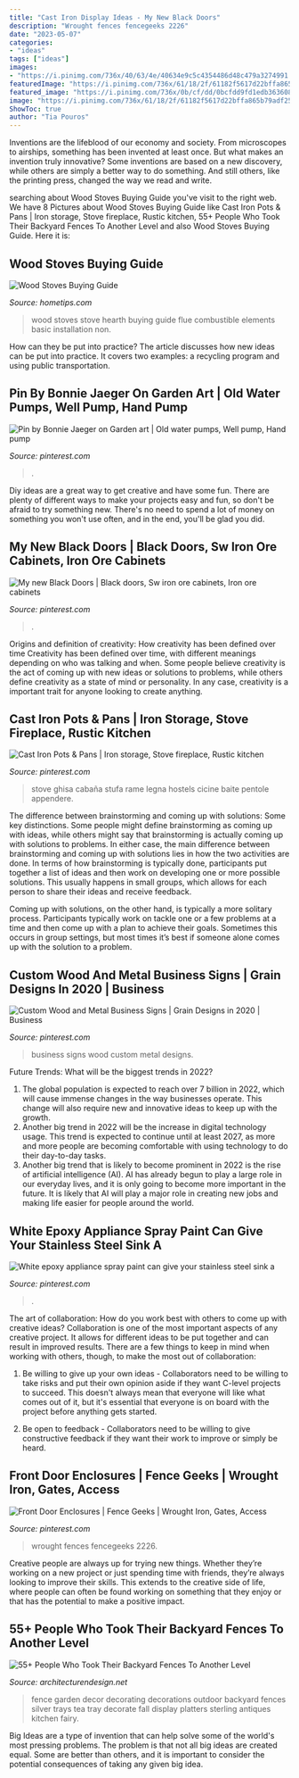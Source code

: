 ```yaml
---
title: "Cast Iron Display Ideas - My New Black Doors"
description: "Wrought fences fencegeeks 2226"
date: "2023-05-07"
categories:
- "ideas"
tags: ["ideas"]
images:
- "https://i.pinimg.com/736x/40/63/4e/40634e9c5c4354486d48c479a3274991.jpg"
featuredImage: "https://i.pinimg.com/736x/61/18/2f/61182f5617d22bffa865b79adf25238a.jpg"
featured_image: "https://i.pinimg.com/736x/0b/cf/dd/0bcfdd9fd1edb363608dfaefa397ea89.jpg"
image: "https://i.pinimg.com/736x/61/18/2f/61182f5617d22bffa865b79adf25238a.jpg"
ShowToc: true
author: "Tia Pouros"
---
```



Inventions are the lifeblood of our economy and society. From microscopes to airships, something has been invented at least once. But what makes an invention truly innovative? Some inventions are based on a new discovery, while others are simply a better way to do something. And still others, like the printing press, changed the way we read and write.

	

		
searching about Wood Stoves Buying Guide you've visit to the right web. We have 8 Pictures about Wood Stoves Buying Guide like Cast Iron Pots &amp; Pans | Iron storage, Stove fireplace, Rustic kitchen, 55+ People Who Took Their Backyard Fences To Another Level and also Wood Stoves Buying Guide. Here it is:
		
    
## Wood Stoves Buying Guide

<img loading=lazy src="http://www.hometips.com/wp-content/uploads/2014/10/shutterstock_664673351.jpg" onerror="this.onerror=null;this.src='https://tse1.mm.bing.net/th?id=OIP.9Z0TZiIScOdI3g2m4IpQRQHaLH&amp;pid=15.1';" alt="Wood Stoves Buying Guide">

_Source: hometips.com_

>wood stoves stove hearth buying guide flue combustible elements basic installation non. 

	

How can they be put into practice?
The article discusses how new ideas can be put into practice. It covers two examples: a recycling program and using public transportation.

    
## Pin By Bonnie Jaeger On Garden Art | Old Water Pumps, Well Pump, Hand Pump

<img loading=lazy src="https://i.pinimg.com/736x/eb/7c/79/eb7c79e8d4af5e1f6ba611d84600e770.jpg" onerror="this.onerror=null;this.src='https://tse4.mm.bing.net/th?id=OIP.ML4xEmr8EoBol30Gqb-d1gDYEg&amp;pid=15.1';" alt="Pin by Bonnie Jaeger on Garden art | Old water pumps, Well pump, Hand pump">

_Source: pinterest.com_

>. 

	

Diy ideas are a great way to get creative and have some fun. There are plenty of different ways to make your projects easy and fun, so don't be afraid to try something new. There's no need to spend a lot of money on something you won't use often, and in the end, you'll be glad you did.

    
## My New Black Doors | Black Doors, Sw Iron Ore Cabinets, Iron Ore Cabinets

<img loading=lazy src="https://i.pinimg.com/736x/0b/cf/dd/0bcfdd9fd1edb363608dfaefa397ea89.jpg" onerror="this.onerror=null;this.src='https://tse4.mm.bing.net/th?id=OIP.n2Fevim4h6WJyhr-H_dQxgHaJ3&amp;pid=15.1';" alt="My new Black Doors | Black doors, Sw iron ore cabinets, Iron ore cabinets">

_Source: pinterest.com_

>. 

	

Origins and definition of creativity: How creativity has been defined over time
Creativity has been defined over time, with different meanings depending on who was talking and when. Some people believe creativity is the act of coming up with new ideas or solutions to problems, while others define creativity as a state of mind or personality. In any case, creativity is a important trait for anyone looking to create anything.

    
## Cast Iron Pots &amp; Pans | Iron Storage, Stove Fireplace, Rustic Kitchen

<img loading=lazy src="https://i.pinimg.com/736x/06/1d/bf/061dbf822234399ccc6779a8c4212325.jpg" onerror="this.onerror=null;this.src='https://tse3.mm.bing.net/th?id=OIP.kcwozEQp3zjiRN_vPH4FGAHaJ4&amp;pid=15.1';" alt="Cast Iron Pots &amp; Pans | Iron storage, Stove fireplace, Rustic kitchen">

_Source: pinterest.com_

>stove ghisa cabaña stufa rame legna hostels cicine baite pentole appendere. 

	

The difference between brainstorming and coming up with solutions: Some key distinctions.
Some people might define brainstorming as coming up with ideas, while others might say that brainstorming is actually coming up with solutions to problems. In either case, the main difference between brainstorming and coming up with solutions lies in how the two activities are done.
In terms of how brainstorming is typically done, participants put together a list of ideas and then work on developing one or more possible solutions. This usually happens in small groups, which allows for each person to share their ideas and receive feedback.

Coming up with solutions, on the other hand, is typically a more solitary process. Participants typically work on tackle one or a few problems at a time and then come up with a plan to achieve their goals. Sometimes this occurs in group settings, but most times it’s best if someone alone comes up with the solution to a problem.

    
## Custom Wood And Metal Business Signs | Grain Designs In 2020 | Business

<img loading=lazy src="https://i.pinimg.com/736x/40/63/4e/40634e9c5c4354486d48c479a3274991.jpg" onerror="this.onerror=null;this.src='https://tse3.mm.bing.net/th?id=OIP.TILQ3k5G9GxplD20lqg2QgHaJ3&amp;pid=15.1';" alt="Custom Wood and Metal Business Signs | Grain Designs in 2020 | Business">

_Source: pinterest.com_

>business signs wood custom metal designs. 

	

Future Trends: What will be the biggest trends in 2022?
1. The global population is expected to reach over 7 billion in 2022, which will cause immense changes in the way businesses operate. This change will also require new and innovative ideas to keep up with the growth.
2. Another big trend in 2022 will be the increase in digital technology usage. This trend is expected to continue until at least 2027, as more and more people are becoming comfortable with using technology to do their day-to-day tasks.
3. Another big trend that is likely to become prominent in 2022 is the rise of artificial intelligence (AI). AI has already begun to play a large role in our everyday lives, and it is only going to become more important in the future. It is likely that AI will play a major role in creating new jobs and making life easier for people around the world.

    
## White Epoxy Appliance Spray Paint Can Give Your Stainless Steel Sink A

<img loading=lazy src="https://i.pinimg.com/736x/33/04/c0/3304c03d5aa32f3b52d34f7128e2aff3.jpg" onerror="this.onerror=null;this.src='https://tse3.mm.bing.net/th?id=OIP._fnmUv5DUGywQFvLSQMg9AHaJ4&amp;pid=15.1';" alt="White epoxy appliance spray paint can give your stainless steel sink a">

_Source: pinterest.com_

>. 

	

The art of collaboration: How do you work best with others to come up with creative ideas?
Collaboration is one of the most important aspects of any creative project. It allows for different ideas to be put together and can result in improved results. There are a few things to keep in mind when working with others, though, to make the most out of collaboration: 
1. Be willing to give up your own ideas - Collaborators need to be willing to take risks and put their own opinion aside if they want C-level projects to succeed. This doesn't always mean that everyone will like what comes out of it, but it's essential that everyone is on board with the project before anything gets started.

2. Be open to feedback - Collaborators need to be willing to give constructive feedback if they want their work to improve or simply be heard.

    
## Front Door Enclosures | Fence Geeks | Wrought Iron, Gates, Access

<img loading=lazy src="https://i.pinimg.com/736x/61/18/2f/61182f5617d22bffa865b79adf25238a.jpg" onerror="this.onerror=null;this.src='https://tse4.mm.bing.net/th?id=OIP.Aum0638oyPU62RBtZgqVVAHaOj&amp;pid=15.1';" alt="Front Door Enclosures | Fence Geeks | Wrought Iron, Gates, Access">

_Source: pinterest.com_

>wrought fences fencegeeks 2226. 

	

Creative people are always up for trying new things. Whether they’re working on a new project or just spending time with friends, they’re always looking to improve their skills. This extends to the creative side of life, where people can often be found working on something that they enjoy or that has the potential to make a positive impact.

    
## 55+ People Who Took Their Backyard Fences To Another Level

<img loading=lazy src="http://cdn.architecturendesign.net/wp-content/uploads/2016/04/AD-Garden-Fence-Decor-Ideas-48.jpg" onerror="this.onerror=null;this.src='https://tse1.mm.bing.net/th?id=OIP.KPtrSLguYHlnbyu6jr-TgAHaLK&amp;pid=15.1';" alt="55+ People Who Took Their Backyard Fences To Another Level">

_Source: architecturendesign.net_

>fence garden decor decorating decorations outdoor backyard fences silver trays tea tray decorate fall display platters sterling antiques kitchen fairy. 

	

Big Ideas are a type of invention that can help solve some of the world's most pressing problems. The problem is that not all big ideas are created equal. Some are better than others, and it is important to consider the potential consequences of taking any given big idea.

